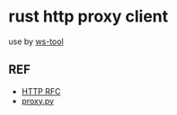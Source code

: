 # rust http proxy client

use by [ws-tool](https://github.com/PrivateRookie/ws-tool)

## REF

- [HTTP RFC](https://datatracker.ietf.org/doc/html/rfc2068)
- [proxy.py](https://github.com/abhinavsingh/proxy.py)